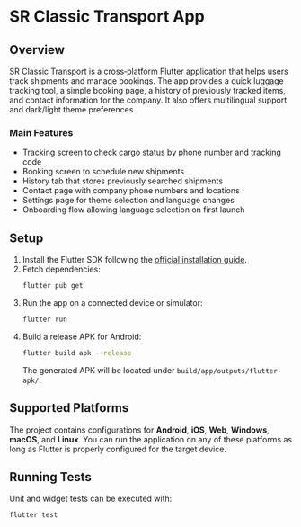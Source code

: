 # SR Classic Transport App

## Overview

SR Classic Transport is a cross‑platform Flutter application that helps users track shipments and manage bookings. The app provides a quick luggage tracking tool, a simple booking page, a history of previously tracked items, and contact information for the company. It also offers multilingual support and dark/light theme preferences.

### Main Features

- Tracking screen to check cargo status by phone number and tracking code
- Booking screen to schedule new shipments
- History tab that stores previously searched shipments
- Contact page with company phone numbers and locations
- Settings page for theme selection and language changes
- Onboarding flow allowing language selection on first launch

## Setup

1. Install the Flutter SDK following the [official installation guide](https://docs.flutter.dev/get-started/install).
2. Fetch dependencies:
   ```bash
   flutter pub get
   ```
3. Run the app on a connected device or simulator:
   ```bash
   flutter run
   ```
4. Build a release APK for Android:
   ```bash
   flutter build apk --release
   ```
   The generated APK will be located under `build/app/outputs/flutter-apk/`.

## Supported Platforms

The project contains configurations for **Android**, **iOS**, **Web**, **Windows**, **macOS**, and **Linux**. You can run the application on any of these platforms as long as Flutter is properly configured for the target device.

## Running Tests

Unit and widget tests can be executed with:
```bash
flutter test
```
